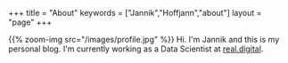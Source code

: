 +++
title = "About"
keywords = ["Jannik","Hoffjann","about"]
layout = "page"
+++

{{% zoom-img src="/images/profile.jpg" %}}
Hi. I'm Jannik and this is my personal blog. I'm currently working as a Data Scientist at [real.digital](https://real-digital.de).
